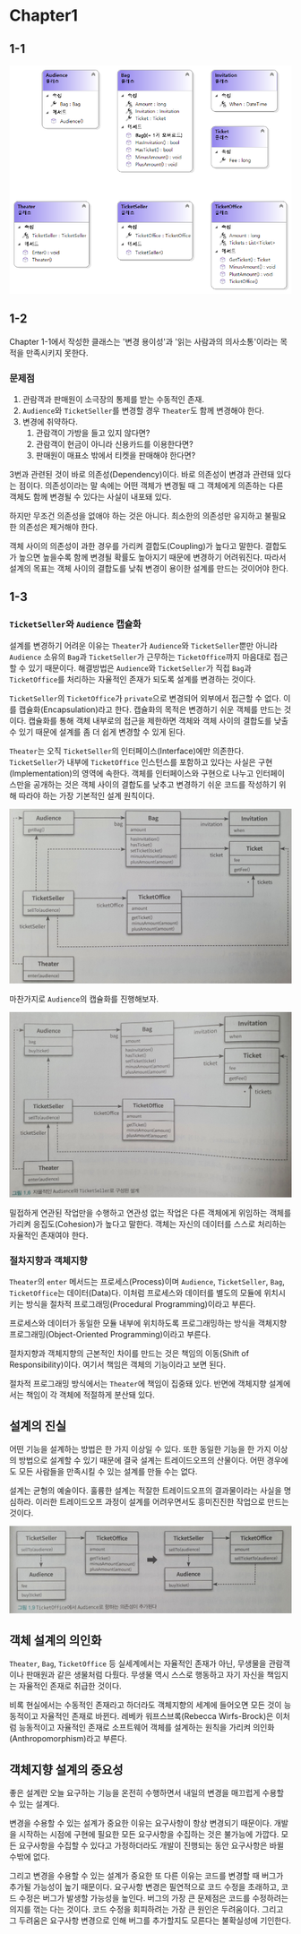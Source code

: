 # Chapter1

## 1-1

![Chapter](assets/object/chapter1-1.png)

## 1-2

Chapter 1-1에서 작성한 클래스는 '변경 용이성'과 '읽는 사람과의 의사소통'이라는 목적을 만족시키지 못한다.

### 문제점

1. 관람객과 판매원이 소극장의 통제를 받는 수동적인 존재.
2. `Audience`와 `TicketSeller`를 변경할 경우 `Theater`도 함께 변경해야 한다.
3. 변경에 취약하다.
   1. 관람객이 가방을 들고 있지 않다면?
   2. 관람객이 현금이 아니라 신용카드를 이용한다면?
   3. 판매원이 매표소 밖에서 티켓을 판매해야 한다면?

3번과 관련된 것이 바로 의존성(Dependency)이다. 바로 의존성이 변경과 관련돼 있다는 점이다. 의존성이라는 말 속에는 어떤 객체가 변경될 때 그 객체에게 의존하는 다른 객체도 함께 변경될 수 있다는 사실이 내포돼 있다.

하지만 무조건 의존성을 없애야 하는 것은 아니다. 최소한의 의존성만 유지하고 불필요한 의존성은 제거해야 한다.

객체 사이의 의존성이 과한 경우를 가리켜 결합도(Coupling)가 높다고 말한다. 결합도가 높으면 높을수록 함께 변경될 확률도 높아지기 때문에 변경하기 어려워진다. 따라서 설계의 목표는 객체 사이의 결합도를 낮춰 변경이 용이한 설계를 만드는 것이어야 한다.

## 1-3

### `TicketSeller`와 `Audience` 캡슐화

설계를 변경하기 어려운 이유는 `Theater`가 `Audience`와 `TicketSeller`뿐만 아니라 `Audience` 소유의 `Bag`과 `TicketSeller`가 근무하는 `TicketOffice`까지 마음대로 접근할 수 있기 때문이다. 해결방법은 `Audience`와 `TicketSeller`가 직접 `Bag`과 `TicketOffice`를 처리하는 자율적인 존재가 되도록 설계를 변경하는 것이다.

`TicketSeller`의 `TicketOffice`가 `private`으로 변경되어 외부에서 접근할 수 없다. 이를 캡슐화(Encapsulation)라고 한다. 캡슐화의 목적은 변경하기 쉬운 객체를 만드는 것이다. 캡슐화를 통해 객체 내부로의 접근을 제한하면 객체와 객체 사이의 결합도를 낮출 수 있기 때문에 설계를 좀 더 쉽게 변경할 수 있게 된다.

`Theater`는 오직 `TicketSeller`의 인터페이스(Interface)에만 의존한다. `TicketSeller`가 내부에 `TicketOffice` 인스턴스를 포함하고 있다는 사실은 구현(Implementation)의 영역에 속한다. 객체를 인터페이스와 구현으로 나누고 인터페이스만을 공개하는 것은 객체 사이의 결합도를 낮추고 변경하기 쉬운 코드를 작성하기 위해 따라야 하는 가장 기본적인 설계 원칙이다.

![Chapter1-3-1](assets/object/Chapter1-3-1.jpg)

마찬가지로 `Audience`의 캡슐화를 진행해보자.

![Chapter1-3-1](assets/object/Chapter1-3-2.jpg)

밀접하게 연관된 작업만을 수행하고 연관성 없는 작업은 다른 객체에게 위임하는 객체를 가리켜 응집도(Cohesion)가 높다고 말한다. 객체는 자신의 데이터를 스스로 처리하는 자율적인 존재여야 한다.

### 절차지향과 객체지향

`Theater`의 `enter` 메서드는 프로세스(Process)이며 `Audience`, `TicketSeller`, `Bag`, `TicketOffice`는 데이터(Data)다. 이처럼 프로세스와 데이터를 별도의 모듈에 위치시키는 방식을 절차적 프로그래밍(Procedural Programming)이라고 부른다.

프로세스와 데이터가 동일한 모듈 내부에 위치하도록 프로그래밍하는 방식을 객체지향 프로그래밍(Object-Oriented Programming)이라고 부른다.

절차지향과 객체지향의 근본적인 차이를 만드는 것은 책임의 이동(Shift of Responsibility)이다. 여기서 책임은 객체의 기능이라고 보면 된다.

절차적 프로그래밍 방식에서는 `Theater`에 책임이 집중돼 있다. 반면에 객체지향 설계에서는 책임이 각 객체에 적절하게 분산돼 있다.

## 설계의 진실

어떤 기능을 설계하는 방법은 한 가지 이상일 수 있다. 또한 동일한 기능을 한 가지 이상의 방법으로 설계할 수 있기 때문에 결국 설계는 트레이드오프의 산물이다. 어떤 경우에도 모든 사람들을 만족시킬 수 있는 설계를 만들 수는 없다.

설계는 균형의 예술이다. 훌륭한 설계는 적잘한 트레이드오프의 결과물이라는 사실을 명심하라. 이러한 트레이드오프 과정이 설계를 어려우면서도 흥미진진한 작업으로 만드는 것이다.

![Chapter1-3-1](assets/object/Chapter1-3-3.jpg)

## 객체 설계의 의인화

`Theater`, `Bag`, `TicketOffice` 등 실세계에서는 자율적인 존재가 아닌, 무생물을 관람객이나 판매원과 같은 생물처럼 다뤘다. 무생물 역시 스스로 행동하고 자기 자신을 책임지는 자율적인 존재로 취급한 것이다.

비록 현실에서는 수동적인 존재라고 하더라도 객체지향의 세계에 들어오면 모든 것이 능동적이고 자율적인 존재로 바뀐다. 레베카 워프스브록(Rebecca Wirfs-Brock)은 이처럼 능동적이고 자율적인 존재로 소프트웨어 객체를 설계하는 원칙을 가리켜 의인화(Anthropomorphism)라고 부른다.

## 객체지향 설계의 중요성

좋은 설계란 오늘 요구하는 기능을 온전히 수행하면서 내일의 변경을 매끄럽게 수용할 수 있는 설계다.

변경을 수용할 수 있는 설계가 중요한 이유는 요구사항이 항상 변경되기 때문이다. 개발을 시작하는 시점에 구현에 필요한 모든 요구사항을 수집하는 것은 불가능에 가깝다. 모든 요구사항을 수집할 수 있다고 가정하더라도 개발이 진행되는 동안 요구사항은 바뀔 수밖에 없다.

그리고 변경을 수용할 수 있는 설계가 중요한 또 다른 이유는 코드를 변경할 때 버그가 추가될 가능성이 높기 때문이다. 요구사항 변경은 필연적으로 코드 수정을 초래하고, 코드 수정은 버그가 발생할 가능성을 높인다. 버그의 가장 큰 문제점은 코드를 수정하려는 의지를 꺾는 다는 것이다. 코드 수정을 회피하려는 가장 큰 원인은 두려움이다. 그리고 그 두려움은 요구사항 변경으로 인해 버그를 추가할지도 모른다는 불확실성에 기인한다.
